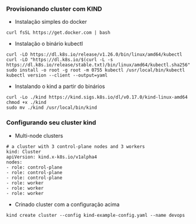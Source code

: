### Provisionando cluster com KIND
* Instalação simples do docker
```
curl fsSL https://get.docker.com | bash
```
* Instalação o binário kubectl
```
curl -LO https://dl.k8s.io/release/v1.26.0/bin/linux/amd64/kubectl
curl -LO "https://dl.k8s.io/$(curl -L -s https://dl.k8s.io/release/stable.txt)/bin/linux/amd64/kubectl.sha256"
sudo install -o root -g root -m 0755 kubectl /usr/local/bin/kubectl
kubectl version --client --output=yaml    
```
* Instalando o kind a partir do binários
```
curl -Lo ./kind https://kind.sigs.k8s.io/dl/v0.17.0/kind-linux-amd64
chmod +x ./kind
sudo mv ./kind /usr/local/bin/kind
```
### Configurando seu cluster kind
* Multi-node clusters
```
# a cluster with 3 control-plane nodes and 3 workers
kind: Cluster
apiVersion: kind.x-k8s.io/v1alpha4
nodes:
- role: control-plane
- role: control-plane
- role: control-plane
- role: worker
- role: worker
- role: worker
```
* Crinado cluster com a configuração acima
```
kind create cluster --config kind-example-config.yaml --name devops
``` 

